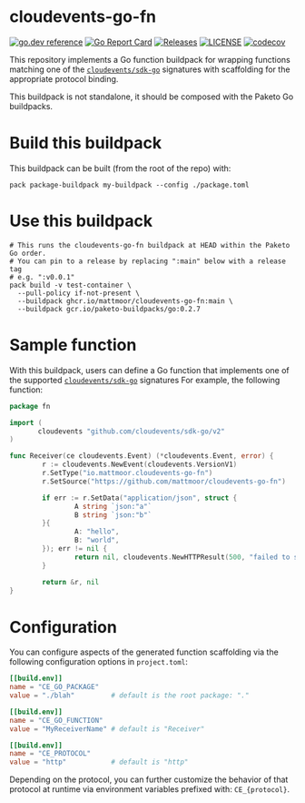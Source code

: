 # cloudevents-go-fn

[![go.dev reference](https://img.shields.io/badge/go.dev-reference-007d9c?logo=go&logoColor=white)](https://pkg.go.dev/github.com/mattmoor/cloudevents-go-fn)
[![Go Report Card](https://goreportcard.com/badge/mattmoor/cloudevents-go-fn)](https://goreportcard.com/report/mattmoor/cloudevents-go-fn)
[![Releases](https://img.shields.io/github/release-pre/mattmoor/cloudevents-go-fn.svg?sort=semver)](https://github.com/mattmoor/cloudevents-go-fn/releases)
[![LICENSE](https://img.shields.io/github/license/mattmoor/cloudevents-go-fn.svg)](https://github.com/mattmoor/cloudevents-go-fn/blob/master/LICENSE)
[![codecov](https://codecov.io/gh/mattmoor/cloudevents-go-fn/branch/master/graph/badge.svg)](https://codecov.io/gh/mattmoor/cloudevents-go-fn)

This repository implements a Go function buildpack for wrapping functions matching one of the
[`cloudevents/sdk-go`](https://github.com/cloudevents/sdk-go) signatures with scaffolding for
the appropriate protocol binding.

This buildpack is not standalone, it should be composed with the Paketo Go buildpacks.

# Build this buildpack

This buildpack can be built (from the root of the repo) with:

```shell
pack package-buildpack my-buildpack --config ./package.toml
```


# Use this buildpack

```shell
# This runs the cloudevents-go-fn buildpack at HEAD within the Paketo Go order.
# You can pin to a release by replacing ":main" below with a release tag
# e.g. ":v0.0.1"
pack build -v test-container \
  --pull-policy if-not-present \
  --buildpack ghcr.io/mattmoor/cloudevents-go-fn:main \
  --buildpack gcr.io/paketo-buildpacks/go:0.2.7
```


# Sample function

With this buildpack, users can define a Go function that implements one of the
supported [`cloudevents/sdk-go`](https://github.com/cloudevents/sdk-go) signatures
For example, the following function:

```go
package fn

import (
       cloudevents "github.com/cloudevents/sdk-go/v2"
)

func Receiver(ce cloudevents.Event) (*cloudevents.Event, error) {
        r := cloudevents.NewEvent(cloudevents.VersionV1)
        r.SetType("io.mattmoor.cloudevents-go-fn")
        r.SetSource("https://github.com/mattmoor/cloudevents-go-fn")

        if err := r.SetData("application/json", struct {
                A string `json:"a"`
                B string `json:"b"`
        }{
                A: "hello",
                B: "world",
        }); err != nil {
                return nil, cloudevents.NewHTTPResult(500, "failed to set response data: %s", err)
        }

        return &r, nil
}
```


# Configuration

You can configure aspects of the generated function scaffolding via the
following configuration options in `project.toml`:

```toml
[[build.env]]
name = "CE_GO_PACKAGE"
value = "./blah"         # default is the root package: "."

[[build.env]]
name = "CE_GO_FUNCTION"
value = "MyReceiverName" # default is "Receiver"

[[build.env]]
name = "CE_PROTOCOL"
value = "http"           # default is "http"
```

Depending on the protocol, you can further customize the behavior of that
protocol at runtime via environment variables prefixed with: `CE_{protocol}`.
